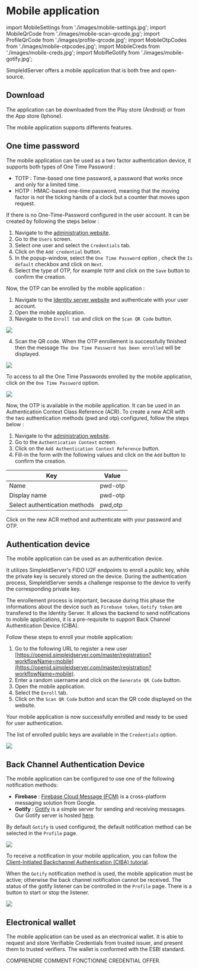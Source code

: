 # Mobile application

import MobileSettings from './images/mobile-settings.jpg';
import MobileQrCode from './images/mobile-scan-qrcode.jpg';
import ProfileQrCode from './images/profile-qrcode.jpg';
import MobileOtpCodes from './images/mobile-otpcodes.jpg';
import MobileCreds from './images/mobile-creds.jpg';
import MobifleGotify from './images/mobile-gotify.jpg';

SimpleIdServer offers a mobile application that is both free and open-source.

## Download

The application can be downloaded from the Play store (Android) or from the App store (Iphone).

The mobile application supports differents features.

## One time password

The mobile application can be used as a two factor authentication device, it supports both types of One Time Password :

* TOTP : Time-based one time password, a password that works once and only for a limited time.
* HOTP : HMAC-based one-time password, meaning that the moving factor is not the ticking hands of a clock but a counter that moves upon request.

If there is no One-Time-Password configured in the user account. It can be created by following the steps below :

1. Navigate to the [administration website](https://website.simpleidserver.com/master).
2. Go to the `Users` screen.
3. Select one user and select the `Credentials` tab.
4. Click on the `Add credential` button.
5. In the popup-window, select the `One Time Password` option , check the `Is default` checkbox and click on `Next`.
6. Select the type of OTP, for example `TOTP` and click on the `Save` button to confirm the creation.

Now, the OTP can be enrolled by the mobile application :

1. Navigate to the [Identity server website](https://openid.simpleidserver.com/master) and authenticate with your user account.
2. Open the mobile application.
3. Navigate to the `Enroll tab` and click on the `Scan QR Code` button.

<div style={{textAlign:"center"}}>
    <img src={MobileQrCode} style={{width: 300}} />
</div>

4. Scan the QR code. When the OTP enrollement is successfully finished then the message `The One Time Password has been enrolled` will be displayed.

<div style={{textAlign:"center"}}>
    <img src={ProfileQrCode} style={{width: 300}} />
</div>

To access to all the One Time Passwords enrolled by the mobile application, click on the `One Time Password` option.

<div style={{textAlign:"center"}}>
    <img src={MobileOtpCodes} style={{width: 300}} />
</div>

Now, the OTP is available in the mobile application. It can be used in an Authentication Context Class Reference (ACR).
To create a new ACR with the two authentication methods (pwd and otp) configured, follow the steps below :

1. Navigate to the [administration website](https://website.simpleidserver.com/master).
2. Go to the `Authentication Context` screen.
3. Click on the `Add Authentication Context Reference` button.
4. Fill-in the form with the following values and click on the `Add` button to confirm the creation.

| Key | Value |
| --- | ----- |
| Name | pwd-otp |
| Display name | pwd-otp |
| Select authentication methods | pwd,otp |

Click on the new ACR method and authenticate with your password and OTP.

## Authentication device

The mobile application can be used as an authentication device. 

It utilizes SimpleIdServer's FIDO U2F endpoints to enroll a public key, while the private key is securely stored on the device. 
During the authentication process, SimpleIdServer sends a challenge response to the device to verify the corresponding private key. 

The enrollement process is important, because during this phase the informations about the device such as `Firebase token`, `Gotify token` are transfered to the Identity Server. 
It allows the backend to send notifications to mobile applications, it is a pre-requisite to support Back Channel Authentication Device (CIBA).

Follow these steps to enroll your mobile application:

1. Go to the following URL to register a new user [https://openid.simpleidserver.com/master/registration?workflowName=mobile](https://openid.simpleidserver.com/master/registration?workflowName=mobile).
2. Enter a random username and click on the `Generate QR Code` button.
3. Open the mobile application.
4. Select the `Enroll` tab.
5. Click on the `Scan QR Code` button and scan the QR code displayed on the website.

Your mobile application is now successfully enrolled and ready to be used for user authentication.

The list of enrolled public keys are available in the `Credentials` option.

<div style={{textAlign:"center"}}>
    <img src={MobileCreds} style={{width: 300}} />
</div>

## Back Channel Authentication Device

The mobile application can be configured to use one of the following notification methods:

* **Firebase** : [Firebase Cloud Message (FCM)](https://firebase.google.com/docs/cloud-messaging) is a cross-platform messaging solution from Google.
* **Gotify** : [Gotify](https://gotify.net/) is a simple server for sending and receiving messages. Our Gotify server is hosted [here](https://gotify.simpleidserver.com/#/).

By default `Gotify` is used configured, the default notification method can be selected in the `Profile` page.

<div style={{textAlign:"center"}}>
    <img src={MobileSettings} style={{width: 300}} />
</div>

To receive a notification in your mobile application, you can follow the [Client-Initiated Backchannel Authentication (CIBA) tutorial](tutorial/ciba).

When the `Gotify` notification method is used, the mobile application must be active; otherwise the back channel notification cannot be received.
The status of the gotify listener can be controlled in the `Profile` page. There is a button to start or stop the listener.

<div style={{textAlign:"center"}}>
    <img src={MobileGotify} style={{width: 300}} />
</div>


## Electronical wallet

The mobile application can be used as an electronical wallet. It is able to request and store Verifiable Credentials from trusted issuer, and present them to trusted verifiers.
The wallet is conformed with the ESBI standard.

COMPRENDRE COMMENT FONCTIONNE CREDENTIAL OFFER.